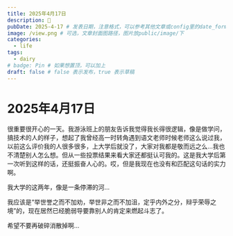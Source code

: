 ```yaml
---
title: 2025年4月17日
description: 🐸
pubDate: 2025-4-17 # 发表日期，注意格式，可以参考其他文章或config里的date_format
image: /view.png # 可选，文章封面图路径，图片放public/image/下
categories:
  - life
tags:
  - dairy
# badge: Pin # 如果想置顶，可以加上
draft: false # false 表示发布，true 表示草稿
---
```


# 2025年4月17日

很重要很开心的一天。我游泳班上的朋友告诉我觉得我长得很逻辑，像是做学问，搞技术的人的样子，想起了我曾经高一时转角遇到语文老师时候老师这么说过我，以前这么评价我的人很多很多，上大学后就没了，大家对我都是敬而远之么...我也不清楚别人怎么想。但从一些投票结果来看大家还都挺认可我的。这是我大学后第一次听到这样的话，还挺振奋人心的。哎，但是我现在也没有和匹配这句话的实力啊。

我大学的这两年，像是一条停滞的河...

我应该是“举世誉之而不加劝，举世非之而不加沮，定乎内外之分，辩乎荣辱之境”的，现在居然已经脆弱导要靠别人的肯定来燃起斗志了。

希望不要再破碎消散掉啊...
